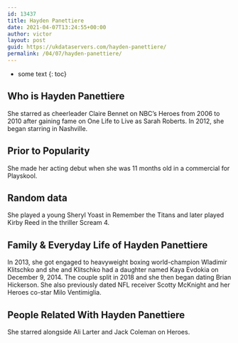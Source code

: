 ```yaml
---
id: 13437
title: Hayden Panettiere
date: 2021-04-07T13:24:55+00:00
author: victor
layout: post
guid: https://ukdataservers.com/hayden-panettiere/
permalink: /04/07/hayden-panettiere/
---
```


* some text
{: toc}


## Who is Hayden Panettiere



She starred as cheerleader Claire Bennet on NBC&#8217;s Heroes from 2006 to 2010 after gaining fame on One Life to Live as Sarah Roberts. In 2012, she began starring in Nashville. 

                
                
                
## Prior to Popularity



She made her acting debut when she was 11 months old in a commercial for Playskool. 

                
                
                
## Random data



She played a young Sheryl Yoast in Remember the Titans and later played Kirby Reed in the thriller Scream 4.  

                
                
                
## Family & Everyday Life of Hayden Panettiere



In 2013, she got engaged to heavyweight boxing world-champion Wladimir Klitschko and she and Klitschko had a daughter named Kaya Evdokia on December 9, 2014. The couple split in 2018 and she then began dating Brian Hickerson. She also previously dated NFL receiver Scotty McKnight and her Heroes co-star Milo Ventimiglia.  

                
                
                
## People Related With Hayden Panettiere



She starred alongside Ali Larter and Jack Coleman on Heroes.  

                
              
            
          
          
          